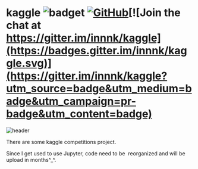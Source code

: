 # kaggle     ![badget](https://camo.githubusercontent.com/fe2d4585770bf435f1f6d4bff22e4d4f5e0868db/68747470733a2f2f696d672e736869656c64732e696f2f62616467652f6c616e67756167652d507974686f6e253230253246253230432b2b25323031312d6f72616e67652e737667)  [![GitHub](https://img.shields.io/github/license/mashape/apistatus.svg)](https://github.com/innnk/kaggle/blob/master/LICENSE)[![Join the chat at https://gitter.im/innnk/kaggle](https://badges.gitter.im/innnk/kaggle.svg)](https://gitter.im/innnk/kaggle?utm_source=badge&utm_medium=badge&utm_campaign=pr-badge&utm_content=badge)

![header](https://blog-img-1257227635.cos.ap-beijing.myqcloud.com/kaggle-avatar.jpg )

There are some kaggle competitions project.

Since I get used to use Jupyter,  code need to be  reorganized and will be upload in months^_^.

